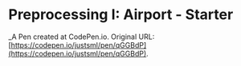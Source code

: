 # Preprocessing I: Airport - Starter
 _A Pen created at CodePen.io. Original URL: [https://codepen.io/justsml/pen/qGGBdP](https://codepen.io/justsml/pen/qGGBdP).

 